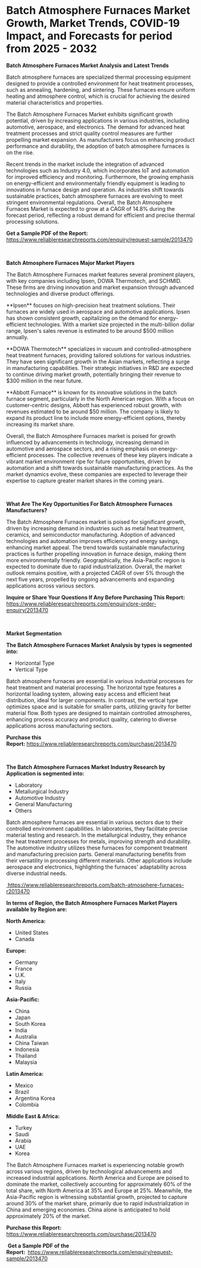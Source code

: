 <p><h1>Batch Atmosphere Furnaces Market Growth, Market Trends, COVID-19 Impact, and Forecasts for period from 2025 - 2032</h1></p><p><strong>Batch Atmosphere Furnaces Market Analysis and Latest Trends</strong></p>
<p><p>Batch atmosphere furnaces are specialized thermal processing equipment designed to provide a controlled environment for heat treatment processes, such as annealing, hardening, and sintering. These furnaces ensure uniform heating and atmosphere control, which is crucial for achieving the desired material characteristics and properties.</p><p>The Batch Atmosphere Furnaces Market exhibits significant growth potential, driven by increasing applications in various industries, including automotive, aerospace, and electronics. The demand for advanced heat treatment processes and strict quality control measures are further propelling market expansion. As manufacturers focus on enhancing product performance and durability, the adoption of batch atmosphere furnaces is on the rise.</p><p>Recent trends in the market include the integration of advanced technologies such as Industry 4.0, which incorporates IoT and automation for improved efficiency and monitoring. Furthermore, the growing emphasis on energy-efficient and environmentally friendly equipment is leading to innovations in furnace design and operation. As industries shift towards sustainable practices, batch atmosphere furnaces are evolving to meet stringent environmental regulations. Overall, the Batch Atmosphere Furnaces Market is expected to grow at a CAGR of 14.8% during the forecast period, reflecting a robust demand for efficient and precise thermal processing solutions.</p></p>
<p><strong>Get a Sample PDF of the Report:&nbsp;</strong> <a href="https://www.reliableresearchreports.com/enquiry/request-sample/2013470?utm_campaign=3355&utm_medium=2&utm_source=Github&utm_content=ia&utm_term=12042025&utm_id=batch-atmosphere-furnaces">https://www.reliableresearchreports.com/enquiry/request-sample/2013470</a></p>
<p>&nbsp;</p>
<p><strong>Batch Atmosphere Furnaces Major Market Players</strong></p>
<p><p>The Batch Atmosphere Furnaces market features several prominent players, with key companies including Ipsen, DOWA Thermotech, and SCHMID. These firms are driving innovation and market expansion through advanced technologies and diverse product offerings.</p><p>**Ipsen** focuses on high-precision heat treatment solutions. Their furnaces are widely used in aerospace and automotive applications. Ipsen has shown consistent growth, capitalizing on the demand for energy-efficient technologies. With a market size projected in the multi-billion dollar range, Ipsen's sales revenue is estimated to be around $500 million annually.</p><p>**DOWA Thermotech** specializes in vacuum and controlled-atmosphere heat treatment furnaces, providing tailored solutions for various industries. They have seen significant growth in the Asian markets, reflecting a surge in manufacturing capabilities. Their strategic initiatives in R&D are expected to continue driving market growth, potentially bringing their revenue to $300 million in the near future.</p><p>**Abbott Furnace** is known for its innovative solutions in the batch furnace segment, particularly in the North American region. With a focus on customer-centric designs, Abbott has experienced robust growth, with revenues estimated to be around $50 million. The company is likely to expand its product line to include more energy-efficient options, thereby increasing its market share.</p><p>Overall, the Batch Atmosphere Furnaces market is poised for growth influenced by advancements in technology, increasing demand in automotive and aerospace sectors, and a rising emphasis on energy-efficient processes. The collective revenues of these key players indicate a vibrant market environment ripe for future opportunities, driven by automation and a shift towards sustainable manufacturing practices. As the market dynamics evolve, these companies are expected to leverage their expertise to capture greater market shares in the coming years.</p></p>
<p>&nbsp;</p>
<p><strong>What Are The Key Opportunities For Batch Atmosphere Furnaces Manufacturers?</strong></p>
<p><p>The Batch Atmosphere Furnaces market is poised for significant growth, driven by increasing demand in industries such as metal heat treatment, ceramics, and semiconductor manufacturing. Adoption of advanced technologies and automation improves efficiency and energy savings, enhancing market appeal. The trend towards sustainable manufacturing practices is further propelling innovation in furnace design, making them more environmentally friendly. Geographically, the Asia-Pacific region is expected to dominate due to rapid industrialization. Overall, the market outlook remains positive, with a projected CAGR of over 5% through the next five years, propelled by ongoing advancements and expanding applications across various sectors.</p></p>
<p><strong>Inquire or Share Your Questions If Any Before Purchasing This Report:</strong> <a href="https://www.reliableresearchreports.com/enquiry/pre-order-enquiry/2013470?utm_campaign=3355&utm_medium=2&utm_source=Github&utm_content=ia&utm_term=12042025&utm_id=batch-atmosphere-furnaces">https://www.reliableresearchreports.com/enquiry/pre-order-enquiry/2013470</a></p>
<p>&nbsp;</p>
<p><strong>Market Segmentation</strong></p>
<p><strong>The Batch Atmosphere Furnaces Market Analysis by types is segmented into:</strong></p>
<p><ul><li>Horizontal Type</li><li>Vertical Type</li></ul></p>
<p><p>Batch atmosphere furnaces are essential in various industrial processes for heat treatment and material processing. The horizontal type features a horizontal loading system, allowing easy access and efficient heat distribution, ideal for larger components. In contrast, the vertical type optimizes space and is suitable for smaller parts, utilizing gravity for better material flow. Both types are designed to maintain controlled atmospheres, enhancing process accuracy and product quality, catering to diverse applications across manufacturing sectors.</p></p>
<p><strong>Purchase this Report:&nbsp;</strong><a href="https://www.reliableresearchreports.com/purchase/2013470?utm_campaign=3355&utm_medium=2&utm_source=Github&utm_content=ia&utm_term=12042025&utm_id=batch-atmosphere-furnaces">https://www.reliableresearchreports.com/purchase/2013470</a></p>
<p>&nbsp;</p>
<p><strong>The Batch Atmosphere Furnaces Market Industry Research by Application is segmented into:</strong></p>
<p><ul><li>Laboratory</li><li>Metallurgical Industry</li><li>Automotive Industry</li><li>General Manufacturing</li><li>Others</li></ul></p>
<p><p>Batch atmosphere furnaces are essential in various sectors due to their controlled environment capabilities. In laboratories, they facilitate precise material testing and research. In the metallurgical industry, they enhance the heat treatment processes for metals, improving strength and durability. The automotive industry utilizes these furnaces for component treatment and manufacturing precision parts. General manufacturing benefits from their versatility in processing different materials. Other applications include aerospace and electronics, highlighting the furnaces' adaptability across diverse industrial needs.</p></p>
<p><a href="https://www.reliableresearchreports.com/batch-atmosphere-furnaces-r2013470?utm_campaign=3355&utm_medium=2&utm_source=Github&utm_content=ia&utm_term=12042025&utm_id=batch-atmosphere-furnaces">&nbsp;https://www.reliableresearchreports.com/batch-atmosphere-furnaces-r2013470</a></p>
<p><strong>In terms of Region, the Batch Atmosphere Furnaces Market Players available by Region are:</strong></p>
<p>
    <p> <strong> North America: </strong>
        <ul>
            <li>United States</li>
            <li>Canada</li>
        </ul>
        </p> 
    <p> <strong> Europe: </strong>
        <ul>
            <li>Germany</li>
            <li>France</li>
            <li>U.K.</li>
            <li>Italy</li>
            <li>Russia</li>
        </ul>
        </p> 
    <p> <strong> Asia-Pacific: </strong>
        <ul>
            <li>China</li>
            <li>Japan</li>
            <li>South Korea</li>
            <li>India</li>
            <li>Australia</li>
            <li>China Taiwan</li>
            <li>Indonesia</li>
            <li>Thailand</li>
            <li>Malaysia</li>
        </ul>
        </p> 
    <p> <strong> Latin America: </strong>
        <ul>
            <li>Mexico</li>
            <li>Brazil</li>
            <li>Argentina Korea</li>
            <li>Colombia</li>
        </ul>
        </p> 
    <p> <strong> Middle East & Africa: </strong>
        <ul>
            <li>Turkey</li>
            <li>Saudi</li>
            <li>Arabia</li>
            <li>UAE</li>
            <li>Korea</li>
        </ul>
    </p>
    </p>
<p><p>The Batch Atmosphere Furnaces market is experiencing notable growth across various regions, driven by technological advancements and increased industrial applications. North America and Europe are poised to dominate the market, collectively accounting for approximately 60% of the total share, with North America at 35% and Europe at 25%. Meanwhile, the Asia-Pacific region is witnessing substantial growth, projected to capture around 30% of the market share, primarily due to rapid industrialization in China and emerging economies. China alone is anticipated to hold approximately 20% of the market.</p></p>
<p><strong>Purchase this Report: </strong><a href="https://www.reliableresearchreports.com/purchase/2013470?utm_campaign=3355&utm_medium=2&utm_source=Github&utm_content=ia&utm_term=12042025&utm_id=batch-atmosphere-furnaces">https://www.reliableresearchreports.com/purchase/2013470</a></p>
<p>&nbsp;<strong>Get a Sample PDF of the Report:&nbsp;&nbsp;</strong><a href="https://www.reliableresearchreports.com/enquiry/request-sample/2013470?utm_campaign=3355&utm_medium=2&utm_source=Github&utm_content=ia&utm_term=12042025&utm_id=batch-atmosphere-furnaces">https://www.reliableresearchreports.com/enquiry/request-sample/2013470</a></p>
<p><strong></strong></p>
<p><p></p><p></p><p></p></p>